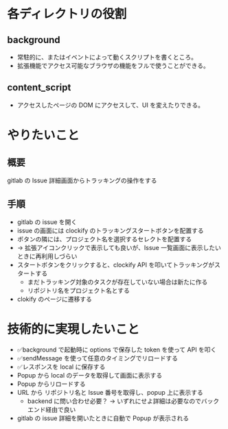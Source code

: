 # 各ディレクトリの役割

## background
- 常駐的に、またはイベントによって動くスクリプトを書くところ。
- 拡張機能でアクセス可能なブラウザの機能をフルで使うことができる。

## content_script
- アクセスしたページの DOM にアクセスして、UI を変えたりできる。

# やりたいこと
## 概要
gitlab の Issue 詳細画面からトラッキングの操作をする

## 手順
- gitlab の issue を開く
- issue の画面には clockify のトラッキングスタートボタンを配置する
- ボタンの隣には、プロジェクト名を選択するセレクトを配置する
-  → 拡張アイコンクリックで表示しても良いが、Issue 一覧画面に表示したいときに再利用しづらい
- スタートボタンをクリックすると、clockify API を叩いてトラッキングがスタートする
  - まだトラッキング対象のタスクが存在していない場合は新たに作る
  - リポジトリ名をプロジェクト名とする
- clokify のページに遷移する

# 技術的に実現したいこと
- ✅background で起動時に options で保存した token を使って API を叩く
- ✅sendMessage を使って任意のタイミングでリロードする
- ✅レスポンスを local に保存する
- Popup から local のデータを取得して画面に表示する
- Popup からリロードする
- URL から リポジトリ名と Issue 番号を取得し、popup 上に表示する
  - backend に問い合わせ必要？ → いずれにせよ詳細は必要なのでバックエンド経由で良い
- gitlab の issue 詳細を開いたときに自動で Popup が表示される

